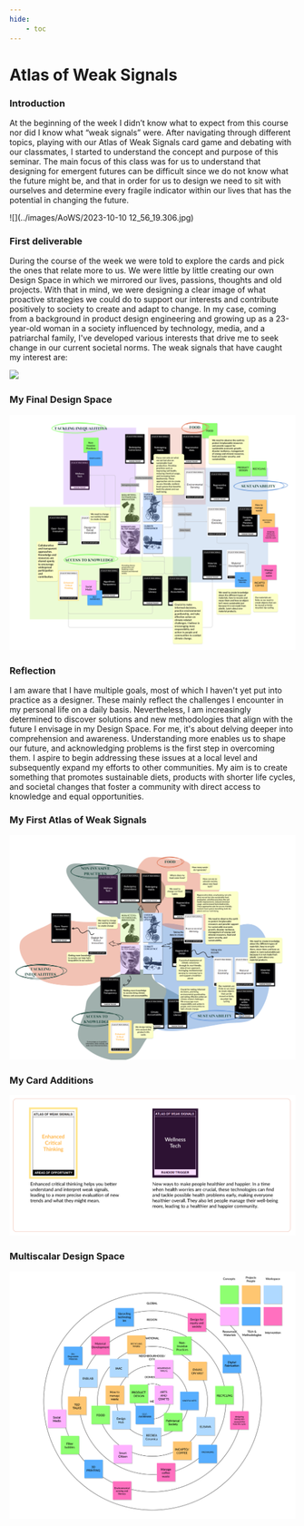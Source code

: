 ```yaml
---
hide:
    - toc
---
```


# Atlas of Weak Signals

### Introduction
At the beginning of the week I didn’t know what to expect from this course nor did I know what “weak signals” were. After navigating through different topics, playing with our Atlas of Weak Signals card game and debating with our classmates, I started to understand the concept and purpose of this seminar. The main focus of this class was for us to understand that designing for emergent futures can be difficult since we do not know what the future might be, and that in order for us to design we need to sit with ourselves and determine every fragile indicator within our lives that has the potential in changing the future.

![](../images/AoWS/2023-10-10 12_56_19.306.jpg)

### First deliverable
During the course of the week we were told to explore the cards and pick the ones that relate more to us. We were little by little creating our own Design Space in which we mirrored our lives, passions, thoughts and old projects. With that in mind, we were designing a clear image of what proactive strategies we could do to support our interests and contribute positively to society to create and adapt to change.
In my case, coming from a background in product design engineering and growing up as a 23-year-old woman in a society influenced by technology, media, and a patriarchal family, I've developed various interests that drive me to seek change in our current societal norms. The weak signals that have caught my interest are: 

![](../images/AoWS/CARds(2).jpg)

### My Final Design Space
![](../images/AoWS/FINAL.jpg)

### Reflection
I am aware that I have multiple goals, most of which I haven't yet put into practice as a designer. These mainly reflect the challenges I encounter in my personal life on a daily basis. Nevertheless, I am increasingly determined to discover solutions and new methodologies that align with the future I envisage in my Design Space. For me, it's about delving deeper into comprehension and awareness. Understanding more enables us to shape our future, and acknowledging problems is the first step in overcoming them. I aspire to begin addressing these issues at a local level and subsequently expand my efforts to other communities. My aim is to create something that promotes sustainable diets, products with shorter life cycles, and societal changes that foster a community with direct access to knowledge and equal opportunities.

### My First Atlas of Weak Signals
![](../images/AoWS/FIRST.jpg)

### My Card Additions
![](../images/AoWS/CARDS.jpg)

### Multiscalar Design Space
![](../images/AoWS/MULTISCALAR.jpg)


